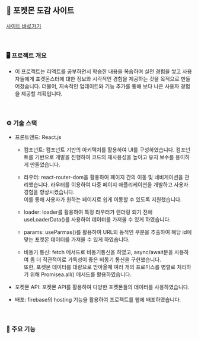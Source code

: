 ## 🦈 포켓몬 도감 사이트
<a href="https://pokemon-react-2ab1d.web.app/">사이트 바로가기</a>
<br><br><br>
### 🖥️ 프로젝트 개요
- 이 프로젝트는 리액트를 공부하면서 학습한 내용을 복습하며 실전 경험을 쌓고 사용자들에게 포켓몬스터에 대한 정보와 시각적인 경험을 제공하는 것을 목적으로 만들어졌습니다. 더불어, 지속적인 업데이트와 기능 추가를 통해 보다 나은 사용자 경험을 제공할 계획입니다.
<br><br><br>
### ⚙️ 기술 스택
- 프론트앤드: React.js
  - 컴포넌트: 컴포넌트 기반의 아키텍처를 활용하여 UI를 구성하였습니다. 컴포넌트를 기반으로 개발을 진행하여 코드의 재사용성을 높이고 유지 보수를 용이하게 만들었습니다.

  - 라우터: react-router-dom을 활용하여 페이지 간의 이동 및 네비게이션을 관리했습니다. 라우터를 이용하여 다중 페이지 애플리케이션을 개발하고 사용자 경험을 향상시켰습니다. <br>이를 통해 사용자가 원하는 페이지로 쉽게 이동할 수 있도록 지원했습니다.

  - loader: loader를 활용하여 특정 라우터가 렌더링 되기 전에 useLoaderData()를 사용하여 데이터를 가져올 수 있게 하였습니다.

  - params: useParmas()를 활용하여 URL의 동적인 부분을 추출하여 해당 id에 맞는 포켓몬 데이터를 가져올 수 있게 하였습니다.

  - 비동기 통신: fetch 메서드로 비동기통신을 하였고, async/await문을 사용하여 좀 더 직관적이로 가독성이 좋은 비동기 통신을 구현했습니다.<br> 또한, 포켓몬 데이터를 대량으로 받아올때 여러 개의 프로미스를 병렬로 처리하기 위해 Promisea.all() 메서드를 활용하였습니다.
  
- 포켓몬 API: 포켓몬 API를 활용하여 다양한 포켓몬들의 데이터를 사용하였습니다.

- 배포: firebase의 hosting 기능을 활용하여 프로젝트를 웹에 배포하였습니다.
<br><br><br>
### 🔧 주요 기능
